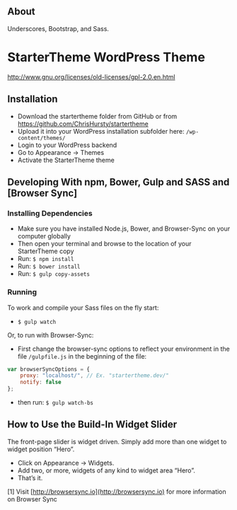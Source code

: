 ## About

Underscores, Bootstrap, and Sass.
# StarterTheme WordPress Theme

http://www.gnu.org/licenses/old-licenses/gpl-2.0.en.html

## Installation

- Download the startertheme folder from GitHub or from https://github.com/ChrisHursty/startertheme
- Upload it into your WordPress installation subfolder here: `/wp-content/themes/`
- Login to your WordPress backend
- Go to Appearance → Themes
- Activate the StarterTheme theme

## Developing With npm, Bower, Gulp and SASS and [Browser Sync]

### Installing Dependencies
- Make sure you have installed Node.js, Bower, and Browser-Sync on your computer globally
- Then open your terminal and browse to the location of your StarterTheme copy
- Run: `$ npm install`
- Run: `$ bower install`
- Run: `$ gulp copy-assets`

### Running
To work and compile your Sass files on the fly start:

- `$ gulp watch`

Or, to run with Browser-Sync:

- First change the browser-sync options to reflect your environment in the file `/gulpfile.js` in the beginning of the file:
```javascript
var browserSyncOptions = {
    proxy: "localhost/", // Ex. "startertheme.dev/"
    notify: false
};
```
- then run: `$ gulp watch-bs`

## How to Use the Build-In Widget Slider

The front-page slider is widget driven. Simply add more than one widget to widget position “Hero”.
- Click on Appearance → Widgets.
- Add two, or more, widgets of any kind to widget area “Hero”.
- That’s it.

[1] Visit [http://browsersync.io](http://browsersync.io) for more information on Browser Sync
